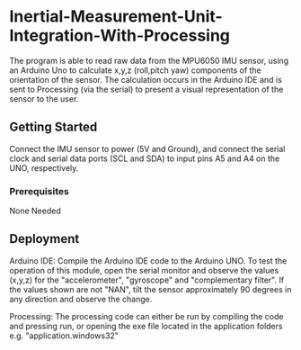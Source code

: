 # Inertial-Measurement-Unit-Integration-With-Processing

The program is able to read raw data from the MPU6050 IMU sensor, using an Arduino Uno to calculate x,y,z (roll,pitch yaw) components of the orientation of the sensor. The calculation occurs in the Arduino IDE and is sent to Processing (via the serial) to present a visual representation of the sensor to the user.

## Getting Started

Connect the IMU sensor to power (5V and Ground), and connect the serial clock and serial data ports (SCL and SDA) to input pins A5 and A4 on the UNO, respectively. 

### Prerequisites

None Needed

## Deployment
Arduino IDE:
Compile the Arduino IDE code to the Arduino UNO. To test the operation of this module, open the serial monitor and observe the values (x,y,z) for the "accelerometer", "gyroscope" and "complementary filter". If the values shown are not "NAN", tilt the sensor approximately 90 degrees in any direction and observe the change.

Processing:
The processing code can either be run by compiling the code and pressing run, or opening the exe file located in the application folders e.g. "application.windows32"



